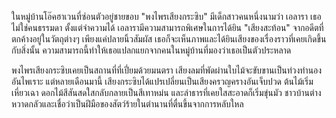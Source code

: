 ในหมู่บ้านโอ๊คฮาเวนที่ซ่อนตัวอยู่ชายขอบ "พงไพรเสียงกระซิบ" มีเด็กสาวคนหนึ่งนามว่า เอลารา เธอไม่ใช่คนธรรมดา ตั้งแต่จำความได้ เอลารามีความสามารถพิเศษในการได้ยิน "เสียงสะท้อน" จากอดีตที่ตกค้างอยู่ในวัตถุต่างๆ เพียงแค่ปลายนิ้วสัมผัส เธอก็จะเห็นภาพและได้ยินเสียงของเรื่องราวที่เคยเกิดขึ้นกับสิ่งนั้น ความสามารถนี้ทำให้เธอแปลกแยกจากคนในหมู่บ้านที่มองว่าเธอเป็นตัวประหลาด  

พงไพรเสียงกระซิบเคยเป็นสถานที่ที่เปี่ยมด้วยมนตรา เสียงลมที่พัดผ่านใบไม้จะขับขานเป็นท่วงทำนองอันไพเราะ แต่หลายเดือนมานี้ เสียงกระซิบได้แปรเปลี่ยนเป็นเสียงครวญครางอันเจ็บปวด ต้นไม้เริ่มเหี่ยวเฉา ดอกไม้สีสันสดใสกลับกลายเป็นสีเทาหม่น และลำธารที่เคยใสสะอาดก็เริ่มขุ่นมัว ชาวบ้านต่างหวาดกลัวและเชื่อว่าเป็นฝีมือของสัตว์ร้ายในตำนานที่ตื่นขึ้นจากการหลับใหล
